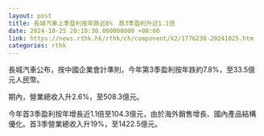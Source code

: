 ```yaml
---
layout: post
title: 長城汽車上季盈利按年跌近8%　首3季盈利升近1.1倍
date: 2024-10-25 20:10:30.000000000 +08:00
link: https://news.rthk.hk/rthk/ch/component/k2/1776230-20241025.htm
categories: rthk
---
```


長城汽車公布，按中國企業會計準則，今年第3季盈利按年跌約7.8%，至33.5億元人民幣。

期內，營業總收入升2.6%，至508.3億元。

今年首3季盈利按年增長近1.1倍至104.3億元，由於海外銷售增長、國內產品結構優化。首3季營業總收入升19%，至1422.5億元。
